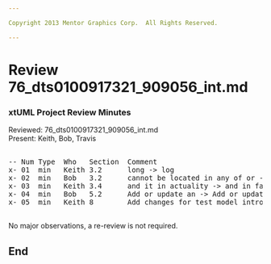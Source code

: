 ```yaml
---

Copyright 2013 Mentor Graphics Corp.  All Rights Reserved.

---
```


# Review 76_dts0100917321_909056_int.md
### xtUML Project Review Minutes

Reviewed: 76_dts0100917321_909056_int.md  
Present: Keith, Bob, Travis

<pre>

-- Num Type  Who   Section  Comment
x- 01  min   Keith 3.2      long -> log
x- 02  min   Bob   3.2      cannot be located in any of or -> cannot be located in any of our
x- 03  min   Keith 3.4      and it in actuality -> and in fact it actually
x- 04  min   Bob   5.2      Add or update an -> Add or update any
x- 05  min   Keith 8        Add changes for test model introduction

</pre>
   
No major observations, a re-review is not required.  

End
---
